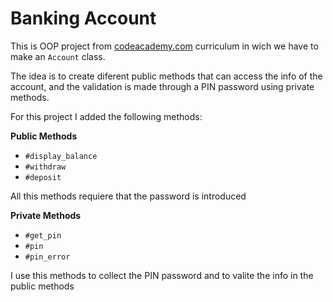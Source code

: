 # Banking Account

This is OOP project from [codeacademy.com](https://www.codecademy.com/) curriculum in wich we have to make an `Account` class.

The idea is to create diferent public methods that can access the info of the account, and the validation is made through a PIN password using private methods.

For this project I added the following methods:

**Public Methods**
- `#display_balance`
- `#withdraw`
- `#deposit`

All this methods requiere that the password is introduced

**Private Methods**
- `#get_pin`
- `#pin`
- `#pin_error`

I use this methods to collect the PIN password and to valite the info in the public methods